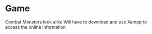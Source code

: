# Game
Combat Monsters look alike
Will have to download and use Xampp to access the online information
